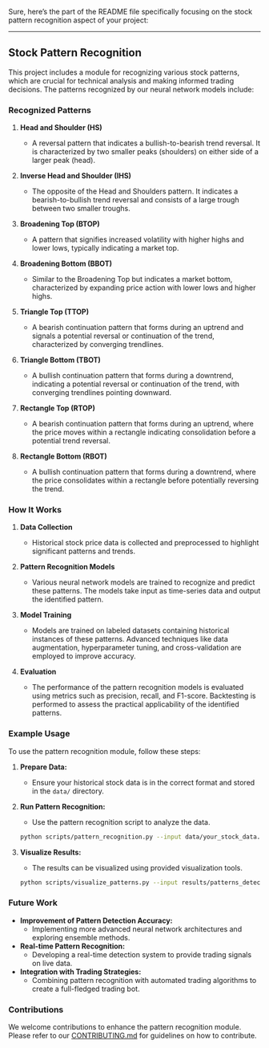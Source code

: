 Sure, here’s the part of the README file specifically focusing on the stock pattern recognition aspect of your project:

---

## Stock Pattern Recognition

This project includes a module for recognizing various stock patterns, which are crucial for technical analysis and making informed trading decisions. The patterns recognized by our neural network models include:

### Recognized Patterns

1. **Head and Shoulder (HS)**
   - A reversal pattern that indicates a bullish-to-bearish trend reversal. It is characterized by two smaller peaks (shoulders) on either side of a larger peak (head).

2. **Inverse Head and Shoulder (IHS)**
   - The opposite of the Head and Shoulders pattern. It indicates a bearish-to-bullish trend reversal and consists of a large trough between two smaller troughs.

3. **Broadening Top (BTOP)**
   - A pattern that signifies increased volatility with higher highs and lower lows, typically indicating a market top.

4. **Broadening Bottom (BBOT)**
   - Similar to the Broadening Top but indicates a market bottom, characterized by expanding price action with lower lows and higher highs.

5. **Triangle Top (TTOP)**
   - A bearish continuation pattern that forms during an uptrend and signals a potential reversal or continuation of the trend, characterized by converging trendlines.

6. **Triangle Bottom (TBOT)**
   - A bullish continuation pattern that forms during a downtrend, indicating a potential reversal or continuation of the trend, with converging trendlines pointing downward.

7. **Rectangle Top (RTOP)**
   - A bearish continuation pattern that forms during an uptrend, where the price moves within a rectangle indicating consolidation before a potential trend reversal.

8. **Rectangle Bottom (RBOT)**
   - A bullish continuation pattern that forms during a downtrend, where the price consolidates within a rectangle before potentially reversing the trend.

### How It Works

1. **Data Collection**
   - Historical stock price data is collected and preprocessed to highlight significant patterns and trends.

2. **Pattern Recognition Models**
   - Various neural network models are trained to recognize and predict these patterns. The models take input as time-series data and output the identified pattern.

3. **Model Training**
   - Models are trained on labeled datasets containing historical instances of these patterns. Advanced techniques like data augmentation, hyperparameter tuning, and cross-validation are employed to improve accuracy.

4. **Evaluation**
   - The performance of the pattern recognition models is evaluated using metrics such as precision, recall, and F1-score. Backtesting is performed to assess the practical applicability of the identified patterns.

### Example Usage

To use the pattern recognition module, follow these steps:

1. **Prepare Data:**
   - Ensure your historical stock data is in the correct format and stored in the `data/` directory.

2. **Run Pattern Recognition:**
   - Use the pattern recognition script to analyze the data.
   ```sh
   python scripts/pattern_recognition.py --input data/your_stock_data.csv --output results/patterns_detected.csv
   ```

3. **Visualize Results:**
   - The results can be visualized using provided visualization tools.
   ```sh
   python scripts/visualize_patterns.py --input results/patterns_detected.csv --output figures/patterns_plot.png
   ```

### Future Work

- **Improvement of Pattern Detection Accuracy:**
  - Implementing more advanced neural network architectures and exploring ensemble methods.
- **Real-time Pattern Recognition:**
  - Developing a real-time detection system to provide trading signals on live data.
- **Integration with Trading Strategies:**
  - Combining pattern recognition with automated trading algorithms to create a full-fledged trading bot.

### Contributions

We welcome contributions to enhance the pattern recognition module. Please refer to our [CONTRIBUTING.md](CONTRIBUTING.md) for guidelines on how to contribute.

